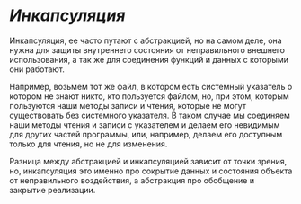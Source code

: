 # *Инкапсуляция*

Инкапсуляция, ее часто путают с абстракцией, но на самом деле, она нужна для защиты внутреннего состояния от
неправильного внешнего использования, а так же для соединения функций и данных с которыми они работают.

Например, возьмем тот же файл, в котором есть системный указатель о котором не знают никто, кто пользуется файлом,
но, при этом, которым пользуются наши методы записи и чтения, которые не могут существовать без системного указателя. В таком случае мы соединяем наши методы чтения и записи с указателем и делаем его невидимым для других частей программы, или, например, делаем его доступным только для чтения, но не для изменения.

Разница между абстракцией и инкапсуляцией зависит от точки зрения, но, инкапсуляция это именно про сокрытие данных и состояния объекта от неправильного воздействия, а абстракция про обобщение и закрытие реализации.
